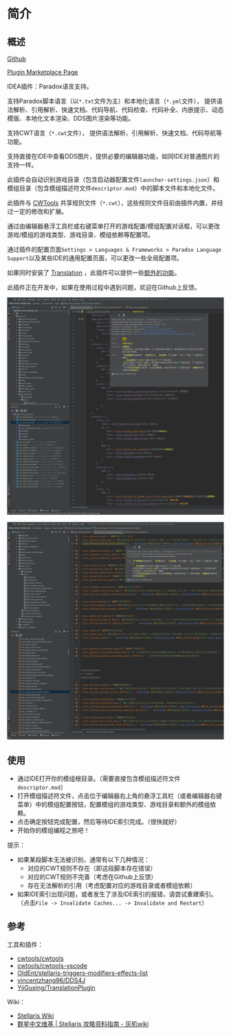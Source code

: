 # 简介

## 概述

[Github](https://github.com/DragonKnightOfBreeze/Paradox-Language-Support)

[Plugin Marketplace Page](https://plugins.jetbrains.com/plugin/16825-paradox-language-support)

IDEA插件：Paradox语言支持。

支持Paradox脚本语言（以`*.txt`文件为主）和本地化语言（`*.yml`文件），
提供语法解析、引用解析、快速文档、代码导航、代码检查、代码补全、内嵌提示、动态模版、本地化文本渲染、DDS图片渲染等功能。

支持CWT语言（`*.cwt`文件），
提供语法解析、引用解析、快速文档、代码导航等功能。

支持直接在IDE中查看DDS图片，提供必要的编辑器功能，如同IDE对普通图片的支持一样。

此插件会自动识别游戏目录（包含启动器配置文件`launcher-settings.json`）和模组目录（包含模组描述符文件`descriptor.mod`）中的脚本文件和本地化文件。

此插件与 [CWTools](https://github.com/cwtools/cwtools-vscode) 共享规则文件（`*.cwt`），这些规则文件目前由插件内置，并经过一定的修改和扩展。

通过由编辑器悬浮工具栏或右键菜单打开的游戏配置/模组配置对话框，可以更改游戏/模组的游戏类型、游戏目录、模组依赖等配置项。

通过插件的配置页面`Settings > Languages & Frameworks > Paradox Language Support`以及某些IDE的通用配置页面，可以更改一些全局配置项。

如果同时安装了 [Translation](https://github.com/YiiGuxing/TranslationPlugin) ，此插件可以提供一些[额外的功能](https://windea.icu/Paradox-Language-Support/#/zh/plugin-integration.md)。

此插件正在开发中，如果在使用过程中遇到问题，欢迎在Github上反馈。

![](../assets/images/script_file_preview_zh.png)

![](../assets/images/localisation_file_preview_zh.png)

## 使用

* 通过IDE打开你的模组根目录。（需要直接包含模组描述符文件`descriptor.mod`）
* 打开模组描述符文件，点击位于编辑器右上角的悬浮工具栏（或者编辑器右键菜单）中的模组配置按钮，配置模组的游戏类型、游戏目录和额外的模组依赖。
* 点击确定按钮完成配置，然后等待IDE索引完成。（很快就好）
* 开始你的模组编程之旅吧！

提示：

* 如果某段脚本无法被识别，通常有以下几种情况：
  * 对应的CWT规则不存在（即这段脚本存在错误）
  * 对应的CWT规则不完善（考虑在Github上反馈）
  * 存在无法解析的引用（考虑配置对应的游戏目录或者模组依赖）
* 如果IDE索引出现问题，或者发生了涉及IDE索引的报错，请尝试重建索引。
  （点击`File -> Invalidate Caches... -> Invalidate and Restart`）

## 参考

工具和插件：

* [cwtools/cwtools](https://github.com/cwtools/cwtools)
* [cwtools/cwtools-vscode](https://github.com/cwtools/cwtools-vscode)
* [OldEnt/stellaris-triggers-modifiers-effects-list](https://github.com/OldEnt/stellaris-triggers-modifiers-effects-list)
* [vincentzhang96/DDS4J](https://github.com/vincentzhang96/DDS4J)
* [YiiGuxing/TranslationPlugin](https://github.com/YiiGuxing/TranslationPlugin)

Wiki：

* [Stellaris Wiki](https://stellaris.paradoxwikis.com/Stellaris_Wiki)
* [群星中文维基 | Stellaris 攻略资料指南 - 灰机wiki](https://qunxing.huijiwiki.com/wiki/%E9%A6%96%E9%A1%B5)